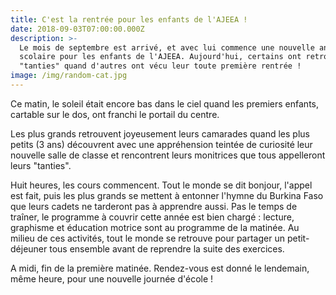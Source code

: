 ```yaml
---
title: C'est la rentrée pour les enfants de l'AJEEA !
date: 2018-09-03T07:00:00.000Z
description: >-
  Le mois de septembre est arrivé, et avec lui commence une nouvelle année
  scolaire pour les enfants de l'AJEEA. Aujourd'hui, certains ont retrouvé leurs
  "tanties" quand d'autres ont vécu leur toute première rentrée !
image: /img/random-cat.jpg
---
```

Ce matin, le soleil était encore bas dans le ciel quand les premiers enfants, cartable sur le dos, ont franchi le portail du centre.

Les plus grands retrouvent joyeusement leurs camarades quand les plus petits (3 ans) découvrent avec une appréhension teintée de curiosité leur nouvelle salle de classe et rencontrent leurs monitrices que tous appelleront leurs "tanties".

Huit heures, les cours commencent. Tout le monde se dit bonjour, l'appel est fait, puis les plus grands se mettent à entonner l'hymne du Burkina Faso que leurs cadets ne tarderont pas à apprendre aussi. Pas le temps de traîner, le programme à couvrir cette année est bien chargé : lecture, graphisme et éducation motrice sont au programme de la matinée. Au milieu de ces activités, tout le monde se retrouve pour partager un petit-déjeuner tous ensemble avant de reprendre la suite des exercices.

A midi, fin de la première matinée. Rendez-vous est donné le lendemain, même heure, pour une nouvelle journée d'école !
